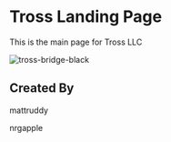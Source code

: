 # Tross Landing Page

This is the main page for Tross LLC

![tross-bridge-black](https://user-images.githubusercontent.com/10817537/150622627-9a5a7633-b792-4782-b38d-7e62ac99db95.png)

## Created By

mattruddy

nrgapple
